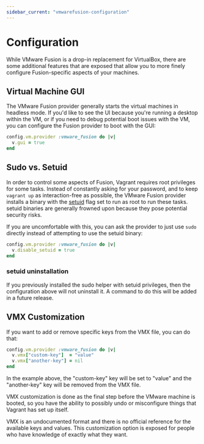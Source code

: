 ```yaml
---
sidebar_current: "vmwarefusion-configuration"
---
```


# Configuration

While VMware Fusion is a drop-in replacement for VirtualBox, there are
some additional features that are exposed that allow you to more finely
configure Fusion-specific aspects of your machines.

## Virtual Machine GUI

The VMware Fusion provider generally starts the virtual machines
in headless mode. If you'd like to see the UI because you're running
a desktop within the VM, or if you need to debug potential boot issues
with the VM, you can configure the Fusion provider to boot with the
GUI:

```ruby
config.vm.provider :vmware_fusion do |v|
  v.gui = true
end
```

## Sudo vs. Setuid

In order to control some aspects of Fusion, Vagrant requires root
privileges for some tasks. Instead of constantly asking for your password,
and to keep `vagrant up` as interaction-free as possible, the VMware Fusion
provider installs a binary with the [setuid](http://en.wikipedia.org/wiki/Setuid)
flag set to run as root to run these tasks. setuid binaries are generally
frowned upon because they pose potential security risks.

If you are uncomfortable with this, you can ask the provider to just use `sudo`
directly instead of attempting to use the setuid binary:

```ruby
config.vm.provider :vmware_fusion do |v|
  v.disable_setuid = true
end
```

<div class="alert alert-info">
	<h3>setuid uninstallation</h3>
	<p>
		If you previously installed the sudo helper with setuid privileges,
		then the configuration above will not uninstall it. A command
		to do this will be added in a future release.
	</p>
</div>

## VMX Customization

If you want to add or remove specific keys from the VMX file, you can do
that:

```ruby
config.vm.provider :vmware_fusion do |v|
  v.vmx["custom-key"]  = "value"
  v.vmx["another-key"] = nil
end
```

In the example above, the "custom-key" key will be set to "value" and the
"another-key" key will be removed from the VMX file.

VMX customization is done as the final step before the VMware machine is
booted, so you have the ability to possibly undo or misconfigure things
that Vagrant has set up itself.

VMX is an undocumented format and there is no official reference for
the available keys and values. This customization option is exposed for
people who have knowledge of exactly what they want.
